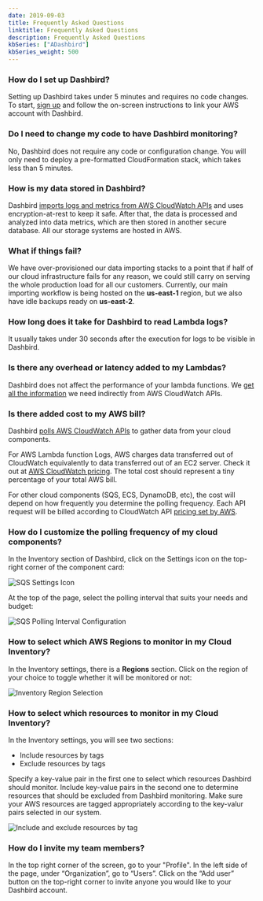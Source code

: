 ```yaml
---
date: 2019-09-03
title: Frequently Asked Questions
linktitle: Frequently Asked Questions
description: Frequently Asked Questions
kbSeries: ["ADashbird"]
kbSeries_weight: 500
---
```


### How do I set up Dashbird?

Setting up Dashbird takes under 5 minutes and requires no code changes. To start, <a href="https://dashbird.io/%23register&sa=D&ust=1567587525025000">sign up</a> and follow the on-screen instructions to link your AWS account with Dashbird.



### Do I need to change my code to have Dashbird monitoring?

No, Dashbird does not require any code or configuration change. You will only need to deploy a pre-formatted CloudFormation stack, which takes less than 5 minutes.



### How is my data stored in Dashbird?

Dashbird [imports logs and metrics from AWS CloudWatch APIs](dashbird/how-it-works) and uses encryption-at-rest to keep it safe. After that, the data is processed and analyzed into data metrics, which are then stored in another secure database. All our storage systems are hosted in AWS.



### What if things fail?

We have over-provisioned our data importing stacks to a point that if half of our cloud infrastructure fails for any reason, we could still carry on serving the whole production load for all our customers. Currently, our main importing workflow is being hosted on the **us-east-1** region, but we also have idle backups ready on **us-east-2**.



### How long does it take for Dashbird to read Lambda logs?

It usually takes under 30 seconds after the execution for logs to be visible in Dashbird.



### Is there any overhead or latency added to my Lambdas?

Dashbird does not affect the performance of your lambda functions. We [get all the information](dashbird/how-it-works) we need indirectly from AWS CloudWatch APIs.



### Is there added cost to my AWS bill?

Dashbird [polls AWS CloudWatch APIs](dashbird/how-it-works) to gather data from your cloud components.

For AWS Lambda function Logs, AWS charges data transferred out of CloudWatch equivalently to data transferred out of an EC2 server. Check it out at <a href="https://aws.amazon.com/cloudwatch/pricing/">AWS CloudWatch pricing</a>. The total cost should represent a tiny percentage of your total AWS bill.

For other cloud components (SQS, ECS, DynamoDB, etc), the cost will depend on how frequently you determine the polling frequency. Each API request will be billed according to CloudWatch API [pricing set by AWS](https://aws.amazon.com/cloudwatch/pricing/).



### How do I customize the polling frequency of my cloud components?

In the Inventory section of Dashbird, click on the Settings icon on the top-right corner of the component card:

![SQS Settings Icon](/images/docs/dashbird/faq/inventory-sqs-settings-icon.png "SQS Settings Icon")

At the top of the page, select the polling interval that suits your needs and budget:

![SQS Polling Interval Configuration](/images/docs/dashbird/faq/inventory-polling-interval-customization.png "SQS Polling Interval Configuration")



### How to select which AWS Regions to monitor in my Cloud Inventory?

In the Inventory settings, there is a **Regions** section. Click on the region of your choice to toggle whether it will be monitored or not:

![Inventory Region Selection](/images/docs/dashbird/faq/inventory-select-regions.png "Inventory Region Selection")



### How to select which resources to monitor in my Cloud Inventory?

In the Inventory settings, you will see two sections:

* Include resources by tags
* Exclude resources by tags

Specify a key-value pair in the first one to select which resources Dashbird should monitor. Include key-value pairs in the second one to determine resources that should be excluded from Dashbird monitoring. Make sure your AWS resources are tagged appropriately according to the key-valur pairs selected in our system.

![Include and exclude resources by tag](/images/docs/dashbird/faq/inventory-include-exclude-resources-by-tag.png "Include and exclude resources by tag")



### How do I invite my team members?

In the top right corner of the screen, go to your "Profile". In the left side of the page, under “Organization”, go to “Users”. Click on the “Add user” button on the top-right corner to invite anyone you would like to your Dashbird account.
